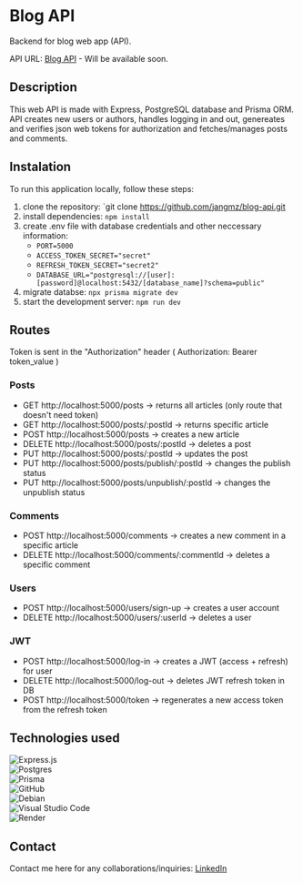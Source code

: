 # Blog API
Backend for blog web app (API).

API URL: [Blog API](#) - Will be available soon.

## Description
This web API is made with Express, PostgreSQL database and Prisma ORM. API creates new users or authors, handles logging in and out, genereates and verifies json web tokens for authorization and fetches/manages posts and comments. 

## Instalation
To run this application locally, follow these steps:
1. clone the repository: `git clone https://github.com/jangmz/blog-api.git
2. install dependencies: `npm install`
3. create .env file with database credentials and other neccessary information: 
    - `PORT=5000`
    - `ACCESS_TOKEN_SECRET="secret"`
    - `REFRESH_TOKEN_SECRET="secret2"`
    - `DATABASE_URL="postgresql://[user]:[password]@localhost:5432/[database_name]?schema=public"`
4. migrate databse: `npx prisma migrate dev`
5. start the development server: `npm run dev`

## Routes
Token is sent in the "Authorization" header ( Authorization: Bearer token_value )

### Posts
- GET http://localhost:5000/posts -> returns all articles (only route that doesn't need token)
- GET http://localhost:5000/posts/:postId -> returns specific article
- POST http://localhost:5000/posts -> creates a new article
- DELETE http://localhost:5000/posts/:postId -> deletes a post
- PUT http://localhost:5000/posts/:postId -> updates the post
- PUT http://localhost:5000/posts/publish/:postId -> changes the publish status
- PUT http://localhost:5000/posts/unpublish/:postId -> changes the unpublish status

### Comments
- POST http://localhost:5000/comments -> creates a new comment in a specific article
- DELETE http://localhost:5000/comments/:commentId -> deletes a specific comment

### Users
- POST http://localhost:5000/users/sign-up -> creates a user account
- DELETE http://localhost:5000/users/:userId -> deletes a user

### JWT
- POST http://localhost:5000/log-in -> creates a JWT (access + refresh) for user
- DELETE http://localhost:5000/log-out -> deletes JWT refresh token in DB
- POST http://localhost:5000/token -> regenerates a new access token from the refresh token


## Technologies used
![Express.js](https://img.shields.io/badge/express.js-%23404d59.svg?style=for-the-badge&logo=express&logoColor=%2361DAFB)\
![Postgres](https://img.shields.io/badge/postgres-%23316192.svg?style=for-the-badge&logo=postgresql&logoColor=white)\
![Prisma](https://img.shields.io/badge/Prisma-3982CE?style=for-the-badge&logo=Prisma&logoColor=white)\
![GitHub](https://img.shields.io/badge/github-%23121011.svg?style=for-the-badge&logo=github&logoColor=white)\
![Debian](https://img.shields.io/badge/Debian-D70A53?style=for-the-badge&logo=debian&logoColor=white)\
![Visual Studio Code](https://img.shields.io/badge/Visual%20Studio%20Code-0078d7.svg?style=for-the-badge&logo=visual-studio-code&logoColor=white)\
![Render](https://img.shields.io/badge/Render-%46E3B7.svg?style=for-the-badge&logo=render&logoColor=white)

## Contact
Contact me here for any collaborations/inquiries: [LinkedIn](https://si.linkedin.com/in/jan-jankovi%C4%8D-03429b247)